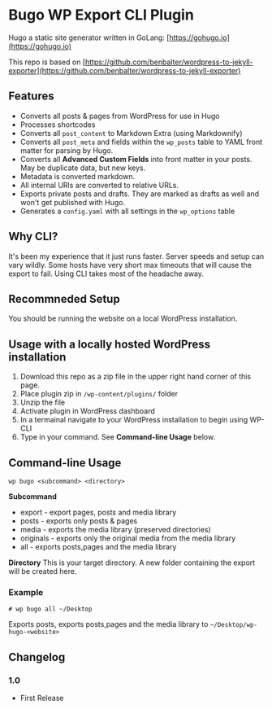 # Bugo WP Export CLI Plugin

Hugo a static site generator written in GoLang: [https://gohugo.io](https://gohugo.io)

This repo is based on [https://github.com/benbalter/wordpress-to-jekyll-exporter](https://github.com/benbalter/wordpress-to-jekyll-exporter) 

## Features

* Converts all posts & pages from WordPress for use in Hugo
* Processes shortcodes
* Converts all `post_content` to Markdown Extra (using Markdownify)
* Converts all `post_meta` and fields within the `wp_posts` table to YAML front matter for parsing by Hugo.
* Converts all **Advanced Custom Fields** into front matter in your posts. May be duplicate data, but new keys.
* Metadata is converted markdown.
* All internal URls are converted to relative URLs.
* Exports private posts and drafts. They are marked as drafts as well and won't get published with Hugo.
* Generates a `config.yaml` with all settings in the `wp_options` table

## Why CLI?

It's been my experience that it just runs faster. Server speeds and setup can vary wildly. 
Some hosts have very short max timeouts that will cause the export to fail. Using CLI takes most of
the headache away.

## Recommneded Setup

You should be running the website on a local WordPress installation.

## Usage with a locally hosted WordPress installation

1. Download this repo as a zip file in the upper right hand corner of this page.
1. Place plugin zip in `/wp-content/plugins/` folder
2. Unzip the file
1. Activate plugin in WordPress dashboard
1. In a termainal navigate to your WordPress installation to begin using WP-CLI
1. Type in your command. See **Command-line Usage** below.

## Command-line Usage

`wp bugo <subcommand> <directory>`

**Subcommand**
* export - export pages, posts and media library
* posts - exports only posts & pages
* media - exports the media library (preserved directories)
* originals - exports only the original media from the media library
* all - exports posts,pages and the media library

**Directory**
This is your target directory. A new folder containing the export will be created here.

### Example

` # wp bugo all ~/Desktop `

Exports posts, exports posts,pages and the media library to `~/Desktop/wp-hugo-<website>`

## Changelog

### 1.0

* First Release
